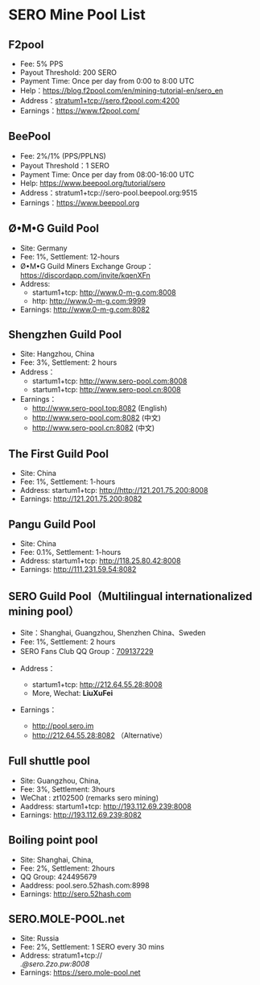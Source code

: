 # SERO Mine Pool List


## F2pool

- Fee: 5% PPS
- Payout Threshold: 200 SERO
- Payment Time: Once per day from 0:00 to 8:00 UTC
- Help：<https://blog.f2pool.com/en/mining-tutorial-en/sero_en> 
- Address：<stratum1+tcp://sero.f2pool.com:4200>
- Earnings：<https://www.f2pool.com/> 

## BeePool

- Fee: 2%/1% (PPS/PPLNS)
- Payout Threshold：1 SERO
- Payment Time: Once per day from 08:00-16:00 UTC
- Help: <https://www.beepool.org/tutorial/sero>
- Address：stratum1+tcp://sero-pool.beepool.org:9515
- Earnings：<https://www.beepool.org>

## Ø•M•G Guild Pool

- Site: Germany
- Fee: 1%, Settlement: 12-hours
- Ø•M•G Guild Miners Exchange Group：<https://discordapp.com/invite/kqenXFn>
- Address: 
   - startum1+tcp: <http://www.0-m-g.com:8008>
   - http: <http://www.0-m-g.com:9999>
- Earnings:  <http://www.0-m-g.com:8082>


## Shengzhen Guild Pool

- Site:  Hangzhou, China
- Fee: 3%, Settlement: 2 hours
- Address：
  - startum1+tcp: <http://www.sero-pool.com:8008>
  - startum1+tcp: <http://www.sero-pool.cn:8008>
- Earnings：
  - <http://www.sero-pool.top:8082>  (English)
  - <http://www.sero-pool.com:8082> (中文)
  - <http://www.sero-pool.cn:8082>  (中文)
  

## The First Guild Pool

- Site: China
- Fee: 1%, Settlement: 1-hours
- Address: startum1+tcp: <http://http://121.201.75.200:8008>
- Earnings: <http://121.201.75.200:8082>

## Pangu Guild Pool

- Site: China
- Fee: 0.1%, Settlement: 1-hours
- Address: startum1+tcp: <http://118.25.80.42:8008>
- Earnings: <http://111.231.59.54:8082>


## SERO Guild Pool（Multilingual internationalized mining pool）

- Site：Shanghai, Guangzhou, Shenzhen China、Sweden
- Fee: 1%, Settlement: 2 hours
- SERO Fans Club QQ Group：[709137229](//shang.qq.com/wpa/qunwpa?idkey=41898c6b30403ce39f6b3f7daee097acd7b1f3b795c16019b8fe401eff0c25ca "SERO Fans Club QQ Group：709137229")


* Address：
  * startum1+tcp: <http://212.64.55.28:8008>
  * More, Wechat: **LiuXuFei**
  
* Earnings：
  * <http://pool.sero.im>
  * <http://212.64.55.28:8082> （Alternative）


## Full shuttle pool
* Site: Guangzhou, China,
* Fee: 3%, Settlement: 3hours
* WeChat : zt102500 (remarks sero mining)
* Aaddress: startum1+tcp: http://193.112.69.239:8008
* Earnings: http://193.112.69.239:8082

## Boiling point pool
* Site: Shanghai, China,
* Fee: 2%, Settlement: 2hours
* QQ Group: 424495679
* Aaddress: pool.sero.52hash.com:8998
* Earnings: http://sero.52hash.com

## SERO.MOLE-POOL.net
* Site: Russia
* Fee: 2%, Settlement: 1 SERO every 30 mins
* Address: stratum1+tcp://<address>.<worker>@sero.2zo.pw:8008
* Earnings: https://sero.mole-pool.net
